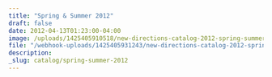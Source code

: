 ```yaml
---
title: "Spring & Summer 2012"
draft: false
date: 2012-04-13T01:23:00-04:00
image: /uploads/1425405910518/new-directions-catalog-2012-spring-summer.png
file: "/webhook-uploads/1425405931243/new-directions-catalog-2012-spring-summer.pdf"
description:
_slug: catalog/spring-summer-2012
---
```

